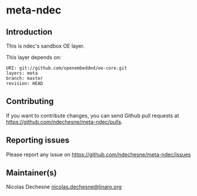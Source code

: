 # meta-ndec

## Introduction

This is ndec's sandbox OE layer.

This layer depends on:

```
URI: git://github.com/openembedded/oe-core.git
layers: meta
branch: master
revision: HEAD
```

## Contributing

If you want to contribute changes, you can send Github pull requests at
https://github.com/ndechesne/meta-ndec/pulls.

## Reporting issues

Please report any issue on https://github.com/ndechesne/meta-ndec/issues

## Maintainer(s)

Nicolas Dechesne <nicolas.dechesne@linaro.org>

